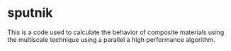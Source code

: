 # sputnik

This is a code used to calculate the behavior of composite materials using the multiscale technique using a parallel
a high performance algorithm.
